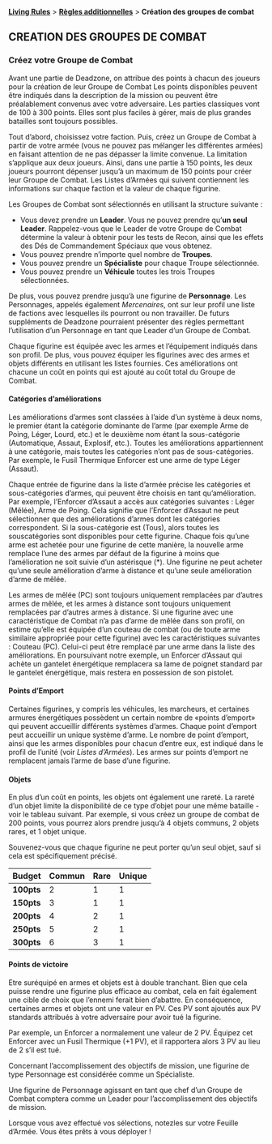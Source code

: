 **[Living Rules](../contents.md)** > **[Règles additionnelles](contents.md)** > **Création des groupes de combat**

## CREATION DES GROUPES DE COMBAT

### Créez votre Groupe de Combat
Avant une partie de Deadzone, on attribue des points à chacun des joueurs pour la création de leur Groupe de Combat Les points disponibles peuvent être indiqués dans la description de la mission ou peuvent être préalablement convenus avec votre adversaire. Les parties classiques vont de 100 à 300 points. Elles sont plus faciles à gérer, mais de plus grandes batailles sont toujours possibles.

Tout d’abord, choisissez votre faction. Puis, créez un Groupe de Combat à partir de votre armée (vous ne pouvez pas mélanger les différentes armées) en faisant attention de ne pas dépasser la limite convenue. La limitation s’applique aux deux joueurs. Ainsi, dans une partie à 150 points, les deux joueurs pourront dépenser jusqu’à un maximum de 150 points pour créer leur Groupe de Combat. Les Listes d’Armées qui suivent contiennent les informations sur chaque faction et la valeur de chaque figurine.

Les Groupes de Combat sont sélectionnés en utilisant la structure suivante :
+ Vous devez prendre un **Leader**. Vous ne pouvez prendre qu’**un seul Leader**. Rappelez-vous que le Leader de votre Groupe de Combat détermine la valeur à obtenir pour les tests de Recon, ainsi que les effets des Dés de Commandement Spéciaux que vous obtenez.
+ Vous pouvez prendre n’importe quel nombre de **Troupes**.
+ Vous pouvez prendre un **Spécialiste** pour chaque Troupe sélectionnée.
+ Vous pouvez prendre un **Véhicule** toutes les trois Troupes sélectionnées.

De plus, vous pouvez prendre jusqu’à une figurine de **Personnage**. Les Personnages, appelés également _Mercenaires_, ont sur leur profil une liste de factions avec lesquelles ils pourront ou non travailler. De futurs suppléments de Deadzone pourraient présenter des règles permettant l’utilisation d’un Personnage en tant que Leader d’un Groupe de Combat.

Chaque figurine est équipée avec les armes et l’équipement indiqués dans son profil. De plus, vous pouvez équiper les figurines avec des armes et objets différents en utilisant les listes fournies. Ces améliorations ont chacune un coût en points qui est ajouté au coût total du Groupe de Combat.

#### Catégories d’améliorations
Les améliorations d’armes sont classées à l’aide d’un système à deux noms, le premier étant la catégorie dominante de l’arme (par exemple Arme de Poing, Léger, Lourd, etc.) et le deuxième nom étant la sous-catégorie (Automatique, Assaut, Explosif, etc.). Toutes les améliorations appartiennent à une catégorie, mais toutes les catégories n’ont pas de sous-catégories. Par exemple, le Fusil Thermique Enforcer est une arme de type Léger (Assaut).

Chaque entrée de figurine dans la liste d’armée précise les catégories et sous-catégories d’armes, qui peuvent être choisis en tant qu’amélioration. Par exemple, l’Enforcer d’Assaut a accès aux catégories suivantes : Léger (Mêlée), Arme de Poing. Cela signifie que l’Enforcer d’Assaut ne peut sélectionner que des améliorations d’armes dont les catégories correspondent. Si la sous-catégorie est (Tous), alors toutes les souscatégories sont disponibles pour cette figurine. Chaque fois qu’une arme est achetée pour une figurine de cette manière, la nouvelle arme remplace l’une des armes par défaut de la figurine à moins que l’amélioration ne soit suivie d’un astérisque (*). Une figurine ne peut acheter qu’une seule amélioration d’arme à distance et qu’une seule amélioration d’arme de mêlée.

Les armes de mêlée (PC) sont toujours uniquement remplacées par d’autres armes de mêlée, et les armes à distance sont toujours uniquement remplacées par d’autres armes à distance. Si une figurine avec une caractéristique de Combat n’a pas d’arme de mêlée dans son profil, on estime qu’elle est équipée d’un couteau de combat (ou de toute arme similaire appropriée pour cette figurine) avec les caractéristiques suivantes : Couteau (PC). Celui-ci peut être remplacé par une arme dans la liste des améliorations. En poursuivant notre exemple, un Enforcer d’Assaut qui achète un gantelet énergétique remplacera sa lame de poignet standard par le gantelet énergétique, mais restera en possession de son pistolet.

#### Points d’Emport
Certaines figurines, y compris les véhicules, les marcheurs, et certaines armures énergétiques possèdent un certain nombre de «points d’emport» qui peuvent accueillir différents systèmes d’armes. Chaque point d’emport peut accueillir un unique système d’arme. Le nombre de point d’emport, ainsi que les armes disponibles pour chacun d’entre eux, est indiqué dans le profil de l’unité (voir _Listes d’Armées_). Les armes sur points d’emport ne remplacent jamais l’arme de base d’une figurine.

#### Objets
En plus d’un coût en points, les objets ont également une rareté. La rareté d’un objet limite la disponibilité de ce type d’objet pour une même bataille - voir le tableau suivant. Par exemple, si vous créez un groupe de combat de 200 points, vous pourrez alors prendre jusqu’à 4 objets communs, 2 objets rares, et 1 objet unique.

Souvenez-vous que chaque figurine ne peut porter qu’un seul objet, sauf si cela est spécifiquement précisé.

|Budget|Commun|Rare|Unique|
|---|---|---|---|
|**100pts**|2|1|1|
|**150pts**|3|1|1|
|**200pts**|4|2|1|
|**250pts**|5|2|1|
|**300pts**|6|3|1|


#### Points de victoire
Etre suréquipé en armes et objets est à double tranchant. Bien que cela puisse rendre une figurine plus efficace au combat, cela en fait également une cible de choix que l’ennemi ferait bien d’abattre. En conséquence, certaines armes et objets ont une valeur en PV. Ces PV sont ajoutés aux PV standards attribués à votre adversaire pour avoir tué la figurine.

Par exemple, un Enforcer a normalement une valeur de 2 PV. Équipez cet Enforcer avec un Fusil Thermique (+1 PV), et il rapportera alors 3 PV au lieu de 2 s’il est tué.

Concernant l’accomplissement des objectifs de mission, une figurine de type Personnage est considérée comme un Spécialiste.

Une figurine de Personnage agissant en tant que chef d’un Groupe de Combat comptera comme un Leader pour l’accomplissement des objectifs de mission.

Lorsque vous avez effectué vos sélections, notezles sur votre Feuille d’Armée. Vous êtes prêts à vous déployer !



